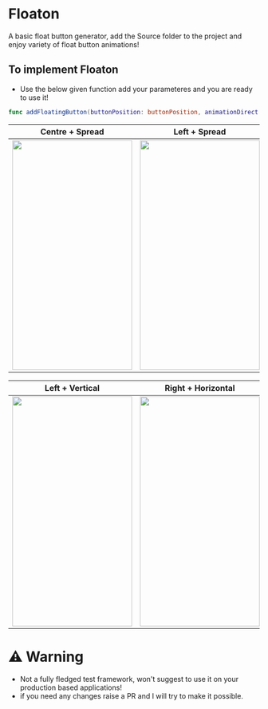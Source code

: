 # Floaton

A basic float button generator, add the Source folder to the project and enjoy variety of float button animations!

## To implement Floaton
* Use the below given function add your parameteres and you are ready to use it!
```swift
func addFloatingButton(buttonPosition: buttonPosition, animationDirect: animationDirection, buttonPointSize: CGFloat, imageType: imageType, images:[String], imageSizes:[CGFloat], floatonTintColors: [UIColor], floatonBGColor: [UIColor], view: UIView)
```


| Centre + Spread | Left + Spread |
| -- | -- |
| <img src="https://user-images.githubusercontent.com/56252259/148718669-cb735823-9692-4212-9fd7-0e9b7d390b6a.png" width = 240, height = 460></img> | <img src="https://user-images.githubusercontent.com/56252259/148718671-b5055fde-221d-46da-b004-b431f69fb96f.png" width = 240, height = 460></img>

| Left + Vertical | Right + Horizontal |
| -- | -- |
| <img src="https://user-images.githubusercontent.com/56252259/148718675-5dcaeca6-68d1-4554-af93-bcbe4a632c15.png" width = 240, height = 460></img> | <img src="https://user-images.githubusercontent.com/56252259/148718677-7e78ab2d-a770-40eb-af3e-72c3668a1847.png" width = 240, height = 460></img>|

# ⚠️ Warning
* Not a fully fledged test framework, won't suggest to use it on your production based applications!
* if you need any changes raise a PR and I will try to make it possible.
